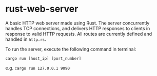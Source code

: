 # rust-web-server
A basic HTTP web server made using Rust. The server concurrently handles TCP connections, and delivers HTTP responses to clients in response to valid HTTP requests.
All routes are currently defined and handled in `http.rs`.

To run the server, execute the following command in terminal:

`cargo run [host_ip] [port_number]`

e.g. `cargo run 127.0.0.1 9090`
